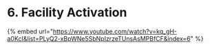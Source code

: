 # 6. Facility Activation

{% embed url="https://www.youtube.com/watch?v=kq_gH-a0KcI&list=PLyQ2-xBpWNe5SbNpIzrzeTUnsAsMPBfCF&index=6" %}

